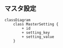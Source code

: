 ## マスタ設定

```mermaid
classDiagram
    class MasterSetting {
        + id
        + setting_key
        + setting_value
    }

```
